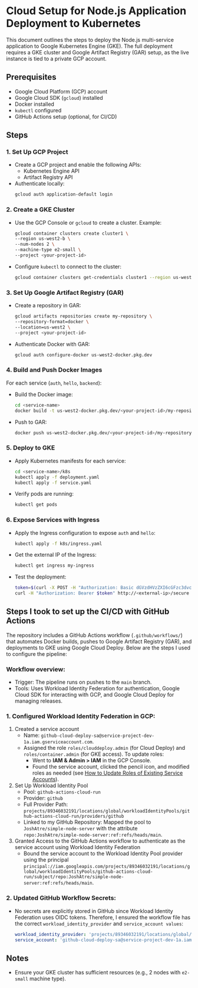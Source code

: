 # Cloud Setup for Node.js Application Deployment to Kubernetes

This document outlines the steps to deploy the Node.js multi-service application to Google Kubernetes Engine (GKE). The full deployment requires a GKE cluster and Google Artifact Registry (GAR) setup, as the live instance is tied to a private GCP account.

## Prerequisites
- Google Cloud Platform (GCP) account
- Google Cloud SDK (`gcloud`) installed
- Docker installed
- `kubectl` configured
- GitHub Actions setup (optional, for CI/CD)

## Steps

### 1. **Set Up GCP Project**
- Create a GCP project and enable the following APIs:
  - Kubernetes Engine API
  - Artifact Registry API
- Authenticate locally:
  ```bash
  gcloud auth application-default login
  ```

### 2. **Create a GKE Cluster**
- Use the GCP Console or `gcloud` to create a cluster. Example:
  ```bash
  gcloud container clusters create cluster1 \
  --region us-west2-b \
  --num-nodes 2 \
  --machine-type e2-small \
  --project <your-project-id>
  ```

- Configure `kubectl` to connect to the cluster:
  ```bash
  gcloud container clusters get-credentials cluster1 --region us-west2-b --project <your-project-id>
  ```

### 3. **Set Up Google Artifact Registry (GAR)**

- Create a repository in GAR:
  ```bash
  gcloud artifacts repositories create my-repository \
  --repository-format=docker \
  --location=us-west2 \
  --project <your-project-id>
  ```

- Authenticate Docker with GAR:
  ```bash
  gcloud auth configure-docker us-west2-docker.pkg.dev
  ```

### 4. **Build and Push Docker Images** <br />

For each service (`auth`, `hello`, `backend`):

- Build the Docker image:
  ```bash
  cd <service-name>
  docker build -t us-west2-docker.pkg.dev/<your-project-id>/my-repository/<service-name>:latest .
  ```

- Push to GAR:
  ```bash
  docker push us-west2-docker.pkg.dev/<your-project-id>/my-repository/<service-name>:latest
  ```

### 5. **Deploy to GKE**

- Apply Kubernetes manifests for each service:
  ```bash
  cd <service-name>/k8s
  kubectl apply -f deployment.yaml
  kubectl apply -f service.yaml
  ```

- Verify pods are running:
  ```bash
  kubectl get pods
  ```

### 6. **Expose Services with Ingress**

- Apply the Ingress configuration to expose `auth` and `hello`:
  ```bash
  kubectl apply -f k8s/ingress.yaml
  ```

- Get the external IP of the Ingress:
  ```bash
  kubectl get ingress my-ingress
  ```

- Test the deployment:
  ```bash
  token=$(curl -X POST -H "Authorization: Basic dGVzdHVzZXI6cGFzc3dvcmQ=" http://<external-ip>/login | jq -r '.token')
  curl -H "Authorization: Bearer $token" http://<external-ip>/secure
  ```

## Steps I took to set up the CI/CD with GitHub Actions
The repository includes a GitHub Actions workflow (`.github/workflows/`) that automates Docker builds, pushes to Google Artifact Registry (GAR), and deployments to GKE using Google Cloud Deploy. Below are the steps I used to configure the pipeline:
### Workflow overview:
  * Trigger: The pipeline runs on pushes to the `main` branch.
  * Tools: Uses Workload Identity Federation for authentication, Google Cloud SDK for interacting with GCP, and Google Cloud Deploy for managing releases.
### 1. Configured Workload Identity Federation in GCP:
   1. Created a service account
      * Name: `github-cloud-deploy-sa@service-project-dev-1a.iam.gserviceaccount.com`.
      * Assigned the role `roles/clouddeploy.admin` (for Cloud Deploy) and `roles/container.admin` (for GKE access). To update roles:
        * Went to **IAM & Admin > IAM** in the GCP Console.
        * Found the service account, clicked the pencil icon, and modified roles as needed (see [How to Update Roles of Existing Service Accounts](https://stackoverflow.com/questions/61847382/how-to-update-roles-of-existing-service-accounts-google-cloud-console)).
   2. Set Up Workload Identity Pool
      * Pool: `github-actions-cloud-run`
      * Provider: `github`
      * Full Provider Path: `projects/89346032191/locations/global/workloadIdentityPools/github-actions-cloud-run/providers/github`
      * Linked to my GitHub Repository: Mapped the pool to `JoshAtre/simple-node-server` with the attribute `repo:JoshAtre/simple-node-server:ref:refs/heads/main`.
   3. Granted Access to the GitHub Actions workflow to authenticate as the service account using Workload Identity Federation
      * Bound the service account to the Workload Identity Pool provider using the principal `principal://iam.googleapis.com/projects/89346032191/locations/global/workloadIdentityPools/github-actions-cloud-run/subject/repo:JoshAtre/simple-node-server:ref:refs/heads/main`.
### 2. Updated GitHub Workflow Secrets:
   * No secrets are explicitly stored in GitHub since Workload Identity Federation uses OIDC tokens. Therefore, I ensured the workflow file has the correct `workload_identity_provider` and `service_account values`:
     ```yaml
     workload_identity_provider: 'projects/89346032191/locations/global/workloadIdentityPools/github-actions-cloud-run/providers/github'
     service_account: 'github-cloud-deploy-sa@service-project-dev-1a.iam.gserviceaccount.com'
     ```
## Notes
- Ensure your GKE cluster has sufficient resources (e.g., 2 nodes with `e2-small` machine type).


